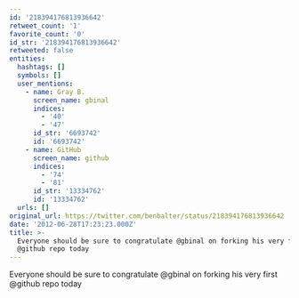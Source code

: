 ```yaml
---
id: '218394176813936642'
retweet_count: '1'
favorite_count: '0'
id_str: '218394176813936642'
retweeted: false
entities:
  hashtags: []
  symbols: []
  user_mentions:
    - name: Gray B.
      screen_name: gbinal
      indices:
        - '40'
        - '47'
      id_str: '6693742'
      id: '6693742'
    - name: GitHub
      screen_name: github
      indices:
        - '74'
        - '81'
      id_str: '13334762'
      id: '13334762'
  urls: []
original_url: https://twitter.com/benbalter/status/218394176813936642
date: '2012-06-28T17:23:23.000Z'
title: >-
  Everyone should be sure to congratulate @gbinal on forking his very first
  @github repo today
---
```


Everyone should be sure to congratulate @gbinal on forking his very first @github repo today